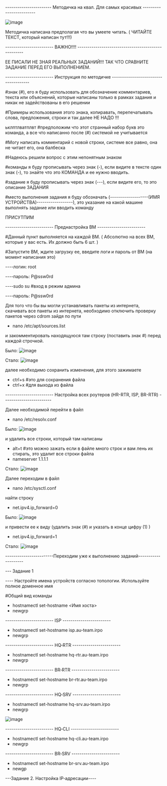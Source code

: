 ----------------------- Методичка на квал. Для самых красивых ------------------------

![image](https://github.com/user-attachments/assets/e9b2eb1c-568a-46a3-ac47-1cf0f7f5ce1b)


Методичка написана предполагая что вы умеете читать. ( ЧИТАЙТЕ ТЕКСТ, который написан тут!!!)

------------------------ ВАЖНО!!!! ---------------------------------------------------

ЕЕ ПИСАЛИ НЕ ЗНАЯ РЕАЛЬНЫХ ЗАДАНИЙ!!! ТАК ЧТО СРАВНИТЕ ЗАДАНИЕ ПЕРЕД ЕГО ВЫПОЛНЕНИЕМ.

------------------------ Инструкция по методичке -------------------------------------

#знак (#), его я буду использовать для обозначение комментариев, текста или объяснений,
которые написаны только в рамках задания и никак не задействованы в его решении

#Примеры использования этого знака, копиравать, перепечатывать слова, предложения, строки и так далее НЕ НАДО !!!

ьклптлватплвт #предположим что этот странный набор букв это команда, а все что написанно после (#) системой не учитывается

#Могу написать комментарий с новой строки, системе все равно, она не читает его, она балбеска

#Надеюсь решили вопрос с этим непонятным знаком 

#команды я буду прописывать через знак (-), если видите в тексте один знак (-), то знайте что это КОМАНДА и ее нужно вводить.

#задание я буду прописывать через знак (---), если видите его, то это описание ЗАДАНИЯ

#место выполнения задания я буду обозначать (-------------------(ИМЯ УСТРОЙСТВА)------------------), это указание на какой машине выполнять задание или вводить команду

ПРИСУТПИМ

------------------------ Преднастройка ВМ ------------------------

#Данный пункт выполняется на каждой ВМ. ( Абсолютно на всех ВМ, которые у вас есть. Их должно быть 6 шт. )

#Запустите ВМ, ждите загрузку ее, введите логи и пароль от ВМ (на момент написания это)

----логин: root

----пароль: P@ssw0rd

----sudo su  #вход в режим админа

----пароль: P@ssw0rd

Для того что бы вы могли устанавливать пакеты из интернета, скачивать все пакеты из интернета, необходимо отключить проверку пакетов через cdrom зайдя по пути

- nano /etc/apt/sources.list

и закомментировать находящуюся там строку (поставить знак #) перед каждой строчкой.

Было: ![image](https://github.com/user-attachments/assets/07147a31-418d-4d9c-b012-b54e40d68ac4)

Стало: ![image](https://github.com/user-attachments/assets/9fc5e769-7d3e-45c9-b7fa-a9f76d72d374)

далее необходимо сохранить изменения, для этого зажимаете 

- ctrl+s #это для сохранения файла
- ctrl+x #для выхода из файла


------------------------ Настройка всех роутеров (HR-RTR, ISP, BR-RTR) ------------------------

Далее необходимой перейти в файл

- nano /etc/resolv.conf

Было: ![image](https://github.com/user-attachments/assets/474f7d94-6662-4ebb-b6d5-38af478f5a36)

и удалить все строки, который там написаны 

- alt+t #это можно зажать если в файле много строк и вам лень их стирать, это удалит все строки файла
- nameserver 1.1.1.1

Стало: ![image](https://github.com/user-attachments/assets/b750accb-0c55-4c45-b9f4-c99a9dc7106b)

Далее переходим в файл 

- nano /etc/sysctl.conf

найти строку 
- net.ipv4.ip_forward=0

Было: ![image](https://github.com/user-attachments/assets/5b086568-6a29-41a2-8467-e5fd08ec395a)

и привести ее к виду (удалить знак (#) и указать в конце цифру (1) )
- net.ipv4.ip_forward=1

Стало: ![image](https://github.com/user-attachments/assets/bfd8fb86-d2fd-4244-8e62-b3b4c70d6397)










------------------------Переходим уже к выполнению заданий--------------------

--- Задание 1

---- Настройте имена устройств согласно топологии. Используйте полное доменное имя 


#Общий вид команды 
- hostnamectl set-hostname <Имя хоста>
- newgrp

------------------------ ISP ------------------------

- hostnamectl set-hostname isp.au-team.irpo
- newgrp

------------------------ HQ‑RTR ------------------------

- hostnamectl set-hostname hq-rtr.au-team.irpo
- newgrp

------------------------ BR‑RTR ------------------------

- hostnamectl set-hostname br-rtr.au-team.irpo
- newgrp

------------------------ HQ‑SRV ------------------------

- hostnamectl set-hostname hq-srv.au-team.irpo
- newgrp

![image](https://github.com/user-attachments/assets/c5295ca7-1244-4ed5-af7d-306b31663591)

------------------------ HQ‑CLI ------------------------

- hostnamectl set-hostname hq-cli.au-team.irpo
- newgrp

------------------------ BR‑SRV ------------------------

- hostnamectl set-hostname br-srv.au-team.irpo
- newgp



---Задание 2. Настройка IP‑адресации----








